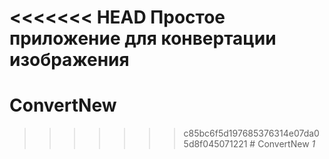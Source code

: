 <<<<<<< HEAD
**Простое приложение для конвертации изображения**
=======
# ConvertNew
>>>>>>> c85bc6f5d197685376314e07da05d8f045071221
#   C o n v e r t N e w 
 
 *1*
